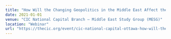 ```yaml
---
title: "How Will the Changing Geopolitics in the Middle East Affect the Aspiration of its Youth?"
date: 2021-01-01
venue: "CIC National Capital Branch – Middle East Study Group (MESG)"
location: "Webinar"
url: "https://thecic.org/event/cic-national-capital-ottawa-how-will-the-changing-geopolitics-in-the-middle-east-affect-the-aspiration-of-its-youth-webinar/"
---
```

